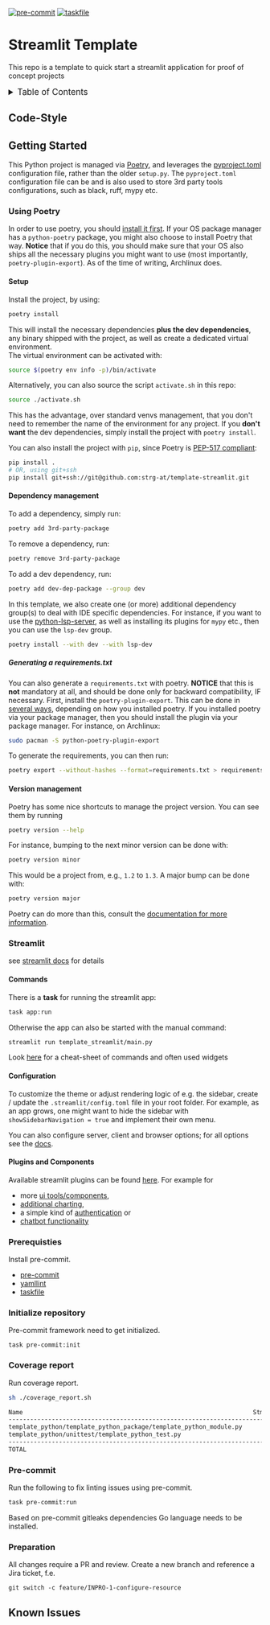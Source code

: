 <!-- markdownlint-disable MD041 -->
<!-- markdownlint-disable MD033 -->
<!-- markdownlint-disable MD028 -->

<!-- PROJECT SHIELDS -->
<!--
*** I'm using markdown "reference style" links for readability.
*** Reference links are enclosed in brackets [ ] instead of parentheses ( ).
*** See the bottom of this document for the declaration of the reference variables
*** for contributors-url, forks-url, etc. This is an optional, concise syntax you may use.
*** https://www.markdownguide.org/basic-syntax/#reference-style-links
-->

[![pre-commit][pre-commit-shield]][pre-commit-url]
[![taskfile][taskfile-shield]][taskfile-url]

# Streamlit Template

This repo is a template to quick start a streamlit application for proof of concept projects

<details>
  <summary style="font-size:1.2em;">Table of Contents</summary>
<!-- START doctoc generated TOC please keep comment here to allow auto update -->
<!-- DON'T EDIT THIS SECTION, INSTEAD RE-RUN doctoc TO UPDATE -->

- [Code-Style](#code-style)
- [Getting Started](#getting-started)
  - [Using Poetry](#using-poetry)
  - [Streamlit](#streamlit)
  - [Prerequisties](#prerequisties)
  - [Initialize repository](#initialize-repository)
  - [Coverage report](#coverage-report)
  - [Pre-commit](#pre-commit)
  - [Preparation](#preparation)
- [Known Issues](#known-issues)

<!-- END doctoc generated TOC please keep comment here to allow auto update -->
</details>

## Code-Style

<!-- TBD -->

## Getting Started

This Python project is managed via [Poetry](https://python-poetry.org/), and leverages the [pyproject.toml](https://packaging.python.org/en/latest/guides/writing-pyproject-toml/)
configuration file, rather than the older `setup.py`.
The `pyproject.toml` configuration file can be and is also used to store 3rd party tools configurations, such as black, ruff, mypy etc.

### Using Poetry

In order to use poetry, you should [install it first](https://python-poetry.org/docs/#installing-with-pipx). If your OS package manager has
a `python-poetry` package, you might also choose to install Poetry that way. **Notice** that if you do this, you should make sure that your OS
also ships all the necessary plugins you might want to use (most importantly, `poetry-plugin-export`). As of the time of writing, Archlinux does.

#### Setup

Install the project, by using:

```bash
poetry install
```

This will install the necessary dependencies **plus the dev dependencies**, any binary shipped with the project, as well as create a dedicated virtual environment.  
The virtual environment can be activated with:

```bash
source $(poetry env info -p)/bin/activate
```

Alternatively, you can also source the script `activate.sh` in this repo:

```bash
source ./activate.sh
```

This has the advantage, over standard venvs management, that you don't need to remember the name of the environment for any project.
If you **don't want** the dev dependencies, simply install the project with `poetry install`.

You can also install the project with `pip`, since Poetry is [PEP-517 compliant](https://python-poetry.org/docs/pyproject/#poetry-and-pep-517):

```bash
pip install .
# OR, using git+ssh
pip install git+ssh://git@github.com:strg-at/template-streamlit.git
```

#### Dependency management

To add a dependency, simply run:

```bash
poetry add 3rd-party-package
```

To remove a dependency, run:

```bash
poetry remove 3rd-party-package
```

To add a dev dependency, run:

```bash
poetry add dev-dep-package --group dev
```

In this template, we also create one (or more) additional dependency group(s) to deal with IDE specific dependencies.
For instance, if you want to use the [python-lsp-server](https://github.com/python-lsp/python-lsp-server), as well as installing
its plugins for `mypy` etc., then you can use the `lsp-dev` group.

```bash
poetry install --with dev --with lsp-dev
```

##### Generating a requirements.txt

You can also generate a `requirements.txt` with poetry. **NOTICE** that this is **not** mandatory at all, and should be done only for backward compatibility, IF necessary.
First, install the `poetry-plugin-export`.
This can be done in [several ways](https://python-poetry.org/docs/plugins/#using-plugins), depending on how you installed poetry.
If you installed poetry via your package manager, then you should install the plugin via your package manager. For instance, on Archlinux:

```bash
sudo pacman -S python-poetry-plugin-export
```

To generate the requirements, you can then run:

```bash
poetry export --without-hashes --format=requirements.txt > requirements.txt
```

#### Version management

Poetry has some nice shortcuts to manage the project version. You can see them by running

```bash
poetry version --help
```

For instance, bumping to the next minor version can be done with:

```bash
poetry version minor
```

This would be a project from, e.g., `1.2` to `1.3`. A major bump can be done with:

```bash
poetry version major
```

Poetry can do more than this, consult the [documentation for more information](https://python-poetry.org/docs/).

### Streamlit

see [streamlit docs](https://docs.streamlit.io) for details

#### Commands

There is a **task** for running the streamlit app:

```bash
task app:run
```

Otherwise the app can also be started with the manual command:
```bash
streamlit run template_streamlit/main.py
```

Look [here](https://docs.streamlit.io/develop/quick-reference/cheat-sheet) for a cheat-sheet of commands and often used widgets

#### Configuration

To customize the theme or adjust rendering logic of e.g. the sidebar, create / update the `.streamlit/config.toml` file in your root folder.
For example, as an app grows, one might want to hide the sidebar with `showSidebarNavigation = true` and implement their own menu.

You can also configure server, client and browser options; for all options see the [docs](https://docs.streamlit.io/develop/api-reference/configuration/config.toml).

#### Plugins and Components

Available streamlit plugins can be found [here](https://streamlit.io/components).
For example for

- more [ui tools/components](https://arnaudmiribel.github.io/streamlit-extras/),
- [additional charting](https://echarts.streamlit.app/),
- a simple kind of [authentication](https://github.com/mkhorasani/Streamlit-Authenticator) or
- [chatbot functionality](https://github.com/ai-yash/st-chat)

### Prerequisties

Install pre-commit.

- [pre-commit][pre-commit]
- [yamllint][yamllint]
- [taskfile][taskfile-url]

### Initialize repository

Pre-commit framework need to get initialized.

```console
task pre-commit:init
```

### Coverage report

Run coverage report.

```bash
sh ./coverage_report.sh
```

```bash
Name                                                                Stmts   Miss  Cover
---------------------------------------------------------------------------------------
template_python/template_python_package/template_python_module.py       6      0   100%
template_python/unittest/template_python_test.py                       18      1    94%
---------------------------------------------------------------------------------------
TOTAL                                                                  24      1    96%

```

### Pre-commit

Run the following to fix linting issues using pre-commit.

```bash
task pre-commit:run
```

Based on pre-commit gitleaks dependencies Go language needs to be installed.

### Preparation

All changes require a PR and review. Create a new branch and reference a Jira ticket, f.e.

```console
git switch -c feature/INPRO-1-configure-resource
```

## Known Issues

<!-- TBD -->

<!-- MARKDOWN LINKS & IMAGES -->
<!-- https://www.markdownguide.org/basic-syntax/#reference-style-links -->

<!-- Links -->

[pre-commit]: https://pre-commit.com/
[yamllint]: https://github.com/adrienverge/yamllint

<!-- Badges -->

[pre-commit-shield]: https://img.shields.io/badge/pre--commit-enabled-brightgreen?logo=pre-commit
[pre-commit-url]: https://github.com/pre-commit/pre-commit
[taskfile-url]: https://taskfile.dev/
[taskfile-shield]: https://img.shields.io/badge/Taskfile-Enabled-brightgreen?logo=task
